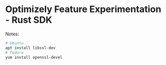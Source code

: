 
# Optimizely Feature Experimentation - Rust SDK


Notes:
```sh
# Ubuntu
apt install libssl-dev
# Fedora
yum install openssl-devel
```